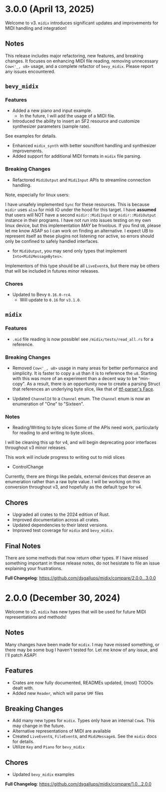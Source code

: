 # 3.0.0 (April 13, 2025)
Welcome to v3. `midix` introduces significant updates and improvements for MIDI handling and integration!

## Notes
This release includes major refactoring, new features, and breaking changes. It focuses on enhancing MIDI file reading, removing unnecessary `Cow<'_, u8>` usage, and a complete refactor of `bevy_midix`. Please report any issues encountered.

## `bevy_midix`
### Features
- Added a new piano and input example.
  - In the future, I will add the usage of a MIDI file.
- Introduced the ability to insert an SF2 resource and customize synthesizer parameters (sample rate).

See examples for details.

- Enhanced `midix_synth` with better soundfont handling and synthesizer improvements.
- Added support for additional MIDI formats in `midix` file parsing.

### Breaking Changes
- Refactored `MidiOutput` and `MidiInput` APIs to streamline connection handling.

Note, especially for linux users:

I have unsafely implemented `Sync` for these resources. This is because `midir` uses `alsa` for midi IO under the hood for this target. I have **assumed** that users will NOT have a second
`midir::MidiInput` or `midir::MidiOutput` instance in their programs. I have not run into issues testing on my
own linux device, but this implementation *MAY* be frivolous. If you find `UB`, please let me know ASAP so I can
work on finding an alternative. I expect UB to represent itself as these plugins not listening nor active,
so errors should only be confined to safely handled interfaces.

- for `MidiOutput`, you may send only types that implement `Into<MidiMessageBytes>`.

Implementors of this type should be all `LiveEvent`s, but there may be others that
will be included in futures minor releases.



### Chores
- Updated to Bevy `0.16.0-rc4`.
  - Will update to `0.16` for `v3.1.0`.

## `midix`

### Features
- `.mid` file reading is now possible! see `/midix/tests/read_all.rs` for a reference.

### Breaking Changes
- Removed `Cow<'_, u8>` usage in many areas for better performance and simplicity.
It is faster to copy a `u8` than it is to reference the `u8`. Starting with this was more
of an experiment than a decent way to be "min-copy". As a result, there is an opportunity now
to create a parsing Struct that references an underlying byte slice, like that of [ttf-parser's Face](https://docs.rs/ttf-parser/0.25.1/ttf_parser/struct.Face.html).

- Updated `ChannelId` to a `Channel` enum.
The `Channel` enum is now an enumeration of "One" to "Sixteen".

### Notes

- Reading/Writing to byte slices
Some of the APIs need work, particularly for reading to and writing to byte slices.

I will be cleaning this up for v4, and will begin deprecating poor interfaces throughout
v3 minor releases.

This work will include progress to writing out to midi slices

- ControlChange

Currently, there are things like pedals, external devices
that deserve an enumeration rather than a raw byte value. I will be working
on this conversion throughout v3, and hopefully as the default type for v4.




## Chores
- Upgraded all crates to the 2024 edition of Rust.
- Improved documentation across all crates.
- Updated dependencies to their latest versions.
- Improved test coverage for `midix` and `bevy_midix`.

## Final Notes
There are some methods that now return other types.
If I have missed something important in these release notes,
do not hesistate to file an issue explaining your frustrations.

**Full Changelog**: https://github.com/dsgallups/midix/compare/2.0.0...3.0.0

# 2.0.0 (December 30, 2024)
Welcome to v2. `midix` has new types that will be used for future MIDI representations and methods!

## Notes
Many changes have been made for `midix`. I may have missed something, or there may be some bug
I haven't tested for. Let me know of any issue, and I'll patch ASAP!

## Features
- Crates are now fully documented, READMEs updated, (most) TODOs dealt with.
- Added new `Reader`, which will parse `SMF` files

## Breaking Changes
- Add many new types for `midix`. Types only have an internal `Cow`s. This may change
in the future.
- Alternative representations of MIDI are available
- Created `LiveEvent`s, `FileEvent`s, and `MidiMessage`s. See the `midix` docs for details.
- Utilize `Key` and `Piano` for `bevy_midix`

## Chores
- Updated `bevy_midix` examples

**Full Changelog**: https://github.com/dsgallups/midix/compare/1.0...2.0.0
